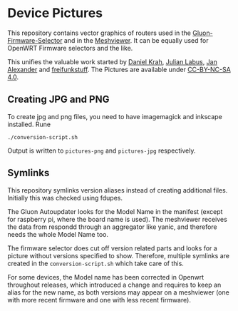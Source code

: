 # Device Pictures

This repository contains vector graphics of routers used in the [Gluon-Firmware-Selector](https://github.com/freifunk-darmstadt/gluon-firmware-selector) and in the [Meshviewer](https://github.com/freifunk/meshviewer).
It can be equally used for OpenWRT Firmware selectors and the like.

This unifies the valuable work started by [Daniel Krah](https://github.com/Moorviper/Freifunk-Router-Anleitungen), [Julian Labus](https://github.com/belzebub40k/router-pics), [Jan Alexander](https://github.com/nalxnet/freifunk-device-images) and [freifunkstuff](https://github.com/freifunkstuff/meshviewer-hwimages).
The Pictures are available under [CC-BY-NC-SA 4.0](https://creativecommons.org/licenses/by-nc-sa/4.0/).

## Creating JPG and PNG

To create jpg and png files, you need to have imagemagick and inkscape installed. Rune

`./conversion-script.sh`

Output is written to `pictures-png` and `pictures-jpg` respectively.

## Symlinks

This repository symlinks version aliases instead of creating additional files.
Initially this was checked using fdupes.

The Gluon Autoupdater looks for the Model Name in the manifest (except for raspberry pi, where the board name is used).
The meshviewer receives the data from respondd through an aggregator like yanic, and therefore needs the whole Model Name too.

The firmware selector does cut off version related parts and looks for a picture without versions specified to show.
Therefore, multiple symlinks are created in the `conversion-script.sh` which take care of this.

For some devices, the Model name has been corrected in Openwrt throughout releases, which introduced a change and requires to keep an alias for the new name, as both versions may appear on a meshviewer (one with more recent firmware and one with less recent firmware).